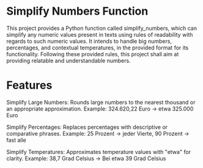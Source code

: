 # Simplify Numbers Function
This project provides a Python function called simplify_numbers, which can simplify any numeric values present in texts using rules of readability with regards to such numeric values. It intends to handle big numbers, percentages, and contextual temperatures, in the provided format for its functionality. Following these provided rules, this project shall aim at providing relatable and understandable numbers.

# Features

Simplify Large Numbers:
   Rounds large numbers to the nearest thousand or an appropriate approximation.
   Example: 324.620,22 Euro → etwa 325.000 Euro

Simplify Percentages:
   Replaces percentages with descriptive or comparative phrases.
   Example: 25 Prozent → jeder Vierte, 90 Prozent → fast alle

Simplify Temperatures:
   Approximates temperature values with "etwa" for clarity.
   Example: 38,7 Grad Celsius → Bei etwa 39 Grad Celsius
